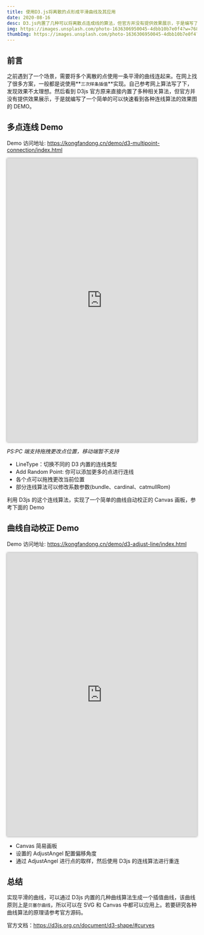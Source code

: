 ```yaml
---
title: 使用D3.js将离散的点形成平滑曲线及其应用
date: 2020-08-16
desc: D3.js内置了几种可以将离散点连成线的算法，但官方并没有提供效果展示，于是编写了一个简单的可以快速看到各种连线算法的效果图的DEMO。同时利用该功能实现的一个简单的曲线自动校正的Canvas画板Demo。
img: https://images.unsplash.com/photo-1636306950045-4dbb10b7e0f4?w=768
thumbImg: https://images.unsplash.com/photo-1636306950045-4dbb10b7e0f4?w=240
---
```


## 前言

之前遇到了一个场景，需要将多个离散的点使用一条平滑的曲线连起来。在网上找了很多方案，一般都是说使用**`三次样条插值`**实现。自己参考网上算法写了下，发现效果不太理想。然后看到 D3js 官方原来直接内置了多种相关算法，但官方并没有提供效果展示，于是就编写了一个简单的可以快速看到各种连线算法的效果图的 DEMO。

## 多点连线 Demo

Demo 访问地址: <a href="https://kongfandong.cn/demo/d3-multipoint-connection/index.html" target="_blank">https://kongfandong.cn/demo/d3-multipoint-connection/index.html</a>

<iframe src="https://kongfandong.cn/demo/d3-multipoint-connection/index.html" width="100%" height="750px" style="border: none;outline:none;box-shadow: 0 0 5px #888"></iframe>

_PS:PC 端支持拖拽更改点位置，移动端暂不支持_

- LineType：切换不同的 D3 内置的连线类型
- Add Random Point: 你可以添加更多的点进行连线
- 各个点可以拖拽更改当前位置
- 部分连线算法可以修改系数参数(bundle、cardinal、catmullRom)

利用 D3js 的这个连线算法，实现了一个简单的曲线自动校正的 Canvas 画板，参考下面的 Demo

## 曲线自动校正 Demo

Demo 访问地址: <a href="https://kongfandong.cn/demo/d3-adjust-line/index.html" target="_blank">https://kongfandong.cn/demo/d3-adjust-line/index.html</a>

<iframe src="https://kongfandong.cn/demo/d3-adjust-line/index.html" width="100%" height="750px" style="border: none;outline:none;box-shadow: 0 0 5px #888"></iframe>

- Canvas 简易画板
- 设置的 AdjustAngel 配置偏移角度
- 通过 AdjustAngel 进行点的取样，然后使用 D3js 的连线算法进行重连

## 总结

实现平滑的曲线，可以通过 D3js 内置的几种曲线算法生成一个插值曲线，该曲线原则上是`贝塞尔曲线`，所以可以在 SVG 和 Canvas 中都可以应用上。若要研究各种曲线算法的原理请参考官方源码。

官方文档：<a href="https://d3js.org.cn/document/d3-shape/#curves" target="_blank">https://d3js.org.cn/document/d3-shape/#curves</a>

